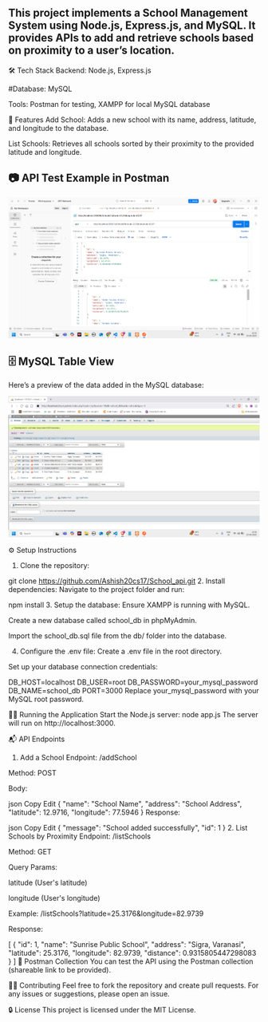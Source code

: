 ## This project implements a School Management System using Node.js, Express.js, and MySQL. It provides APIs to add and retrieve schools based on proximity to a user’s location.

🛠️ Tech Stack
Backend: Node.js, Express.js

#Database: MySQL

Tools: Postman for testing, XAMPP for local MySQL database

🚀 Features
Add School: Adds a new school with its name, address, latitude, and longitude to the database.

List Schools: Retrieves all schools sorted by their proximity to the provided latitude and longitude.
## 📷 API Test Example in Postman

![Postman Screenshot](Image/postman.png)

## 🗄️ MySQL Table View

Here’s a preview of the data added in the MySQL database:

![SQL Database Screenshot](Image/sql.png)

⚙️ Setup Instructions
1. Clone the repository:

git clone https://github.com/Ashish20cs17/School_api.git
2. Install dependencies:
Navigate to the project folder and run:


npm install
3. Setup the database:
Ensure XAMPP is running with MySQL.

Create a new database called school_db in phpMyAdmin.

Import the school_db.sql file from the db/ folder into the database.

4. Configure the .env file:
Create a .env file in the root directory.

Set up your database connection credentials:


DB_HOST=localhost
DB_USER=root
DB_PASSWORD=your_mysql_password
DB_NAME=school_db
PORT=3000
Replace your_mysql_password with your MySQL root password.

🏃‍♂️ Running the Application
Start the Node.js server:
node app.js
The server will run on http://localhost:3000.

📬 API Endpoints
1. Add a School
Endpoint: /addSchool

Method: POST

Body:

json
Copy
Edit
{
  "name": "School Name",
  "address": "School Address",
  "latitude": 12.9716,
  "longitude": 77.5946
}
Response:

json
Copy
Edit
{
  "message": "School added successfully",
  "id": 1
}
2. List Schools by Proximity
Endpoint: /listSchools

Method: GET

Query Params:

latitude (User's latitude)

longitude (User's longitude)

Example: /listSchools?latitude=25.3176&longitude=82.9739

Response:

[
  {
    "id": 1,
    "name": "Sunrise Public School",
    "address": "Sigra, Varanasi",
    "latitude": 25.3176,
    "longitude": 82.9739,
    "distance": 0.9315805447298083
  }
]
📝 Postman Collection
You can test the API using the Postman collection (shareable link to be provided).

🧑‍💻 Contributing
Feel free to fork the repository and create pull requests. For any issues or suggestions, please open an issue.

🔒 License
This project is licensed under the MIT License.
